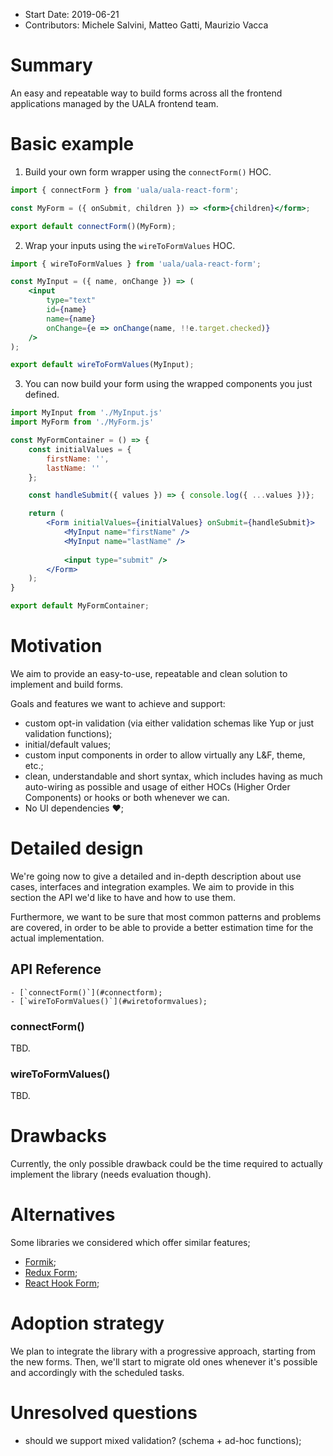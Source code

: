- Start Date: 2019-06-21
- Contributors: Michele Salvini, Matteo Gatti, Maurizio Vacca

# Summary

An easy and repeatable way to build forms across all the frontend applications managed by the UALA frontend team.

# Basic example

1. Build your own form wrapper using the `connectForm()` HOC.

```jsx
import { connectForm } from 'uala/uala-react-form';

const MyForm = ({ onSubmit, children }) => <form>{children}</form>;

export default connectForm()(MyForm);
```

2. Wrap your inputs using the `wireToFormValues` HOC.

```jsx
import { wireToFormValues } from 'uala/uala-react-form';

const MyInput = ({ name, onChange }) => (
    <input
        type="text"
        id={name}
        name={name}
        onChange={e => onChange(name, !!e.target.checked)}
    />
);

export default wireToFormValues(MyInput);
```

3. You can now build your form using the wrapped components you just defined.

```jsx
import MyInput from './MyInput.js'
import MyForm from './MyForm.js'

const MyFormContainer = () => {
    const initialValues = {
        firstName: '',
        lastName: ''
    };

    const handleSubmit({ values }) => { console.log({ ...values })};

    return (
        <Form initialValues={initialValues} onSubmit={handleSubmit}>
            <MyInput name="firstName" />
            <MyInput name="lastName" />
            
            <input type="submit" />
        </Form>
    );
}

export default MyFormContainer;
```

# Motivation

We aim to provide an easy-to-use, repeatable and clean solution to implement and build forms.

Goals and features we want to achieve and support:

- custom opt-in validation (via either validation schemas like Yup or just validation functions);
- initial/default values;
- custom input components in order to allow virtually any L&F, theme, etc.;
- clean, understandable and short syntax, which includes having as much auto-wiring as possible and usage
of either HOCs (Higher Order Components) or hooks or both whenever we can.
- No UI dependencies :heart:;

# Detailed design

We're going now to give a detailed and in-depth description about use cases, interfaces and integration examples.
We aim to provide in this section the API we'd like to have and how to use them.

Furthermore, we want to be sure that most common patterns and problems are covered, in order to be able to provide
a better estimation time for the actual implementation.

## API Reference

    - [`connectForm()`](#connectform);
    - [`wireToFormValues()`](#wiretoformvalues);

### connectForm()

TBD.

### wireToFormValues()

TBD.

# Drawbacks

Currently, the only possible drawback could be the time required to actually implement the library (needs evaluation though).

# Alternatives

Some libraries we considered which offer similar features;

- [Formik](https://jaredpalmer.com/formik/);
- [Redux Form](https://redux-form.com/8.2.2/);
- [React Hook Form](https://react-hook-form.com/);

# Adoption strategy

We plan to integrate the library with a progressive approach, starting from the new forms.
Then, we'll start to migrate old ones whenever it's possible and accordingly with the scheduled tasks.

# Unresolved questions

- should we support mixed validation? (schema + ad-hoc functions);
